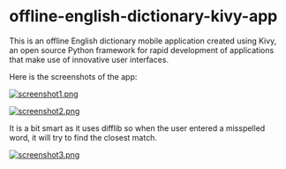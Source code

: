 # offline-english-dictionary-kivy-app

This is an offline English dictionary mobile application created using Kivy, an open source Python framework for rapid development of applications that make use of innovative user interfaces. 

Here is the screenshots of the app:

[![screenshot1.png](https://i.postimg.cc/jq98VqM4/screenshot1.png)](https://postimg.cc/F1yb3v5Y)

[![screenshot2.png](https://i.postimg.cc/QxTfjLPG/screenshot2.png)](https://postimg.cc/SJm6GPkD)

It is a bit smart as it uses difflib so when the user entered a misspelled word, it will try to find the closest match.

[![screenshot3.png](https://i.postimg.cc/kXWWjWDK/screenshot3.png)](https://postimg.cc/fJT3ytcR)
